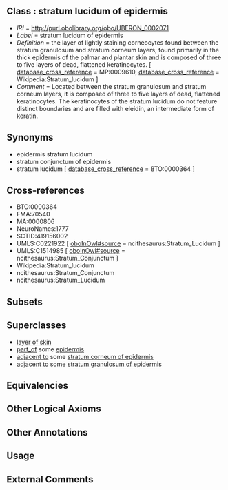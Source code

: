 
## Class : stratum lucidum of epidermis

 * *IRI* = http://purl.obolibrary.org/obo/UBERON_0002071
 * *Label* = stratum lucidum of epidermis
 * *Definition* = the layer of lightly staining corneocytes found between the stratum granulosum and stratum corneum layers; found primarily in the thick epidermis of the palmar and plantar skin and is composed of three to five layers of dead, flattened keratinocytes. [ [database_cross_reference](../../ef/oboInOwl#hasDbXref.md) = MP:0009610, [database_cross_reference](../../ef/oboInOwl#hasDbXref.md) = Wikipedia:Stratum_lucidum ]
 * *Comment* = Located between the stratum granulosum and stratum corneum layers, it is composed of three to five layers of dead, flattened keratinocytes. The keratinocytes of the stratum lucidum do not feature distinct boundaries and are filled with eleidin, an intermediate form of keratin.

## Synonyms

 * epidermis stratum lucidum
 * stratum conjunctum of epidermis
 * stratum lucidum [ [database_cross_reference](../../ef/oboInOwl#hasDbXref.md) = BTO:0000364 ]

## Cross-references

 * BTO:0000364
 * FMA:70540
 * MA:0000806
 * NeuroNames:1777
 * SCTID:419156002
 * UMLS:C0221922 [ [oboInOwl#source](../../ce/oboInOwl#source.md) = ncithesaurus:Stratum_Lucidum ]
 * UMLS:C1514985 [ [oboInOwl#source](../../ce/oboInOwl#source.md) = ncithesaurus:Stratum_Conjunctum ]
 * Wikipedia:Stratum_lucidum
 * ncithesaurus:Stratum_Conjunctum
 * ncithesaurus:Stratum_Lucidum

## Subsets


## Superclasses

 * [layer of skin](../../UBERON/54/UBERON_0013754.md)
 * [part_of](../../BFO/50/BFO_0000050.md) some [epidermis](../../UBERON/03/UBERON_0001003.md)
 * [adjacent to](../../RO/20/RO_0002220.md) some [stratum corneum of epidermis](../../UBERON/27/UBERON_0002027.md)
 * [adjacent to](../../RO/20/RO_0002220.md) some [stratum granulosum of epidermis](../../UBERON/69/UBERON_0002069.md)

## Equivalencies


## Other Logical Axioms


## Other Annotations


## Usage


## External Comments

